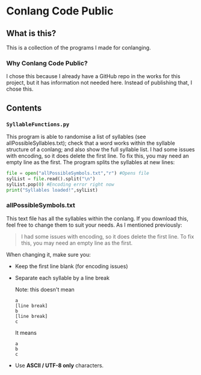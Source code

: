 # Conlang Code Public
 
## What is this?

This is a collection of the programs I made for conlanging. 

### Why Conlang Code **Public**?

I chose this because I already have a GitHub repo in the works for this project, but it has information not needed here. Instead of publishing that, I chose this.

## Contents

### `SyllableFunctions.py`

This program is able to randomise a list of syllables (see allPossibleSyllables.txt); check that a word works within the syllable structure of a conlang; and also show the full syllable list. I had some issues with encoding, so it does delete the first line. To fix this, you may need an empty line as the first. The program splits the syllables at new lines:
```python
file = open("allPossibleSymbols.txt","r") #Opens file
sylList = file.read().split("\n")
sylList.pop(0) #Encoding error right now
print("Syllables loaded!",sylList)
```

### allPossibleSymbols.txt

This text file has all the syllables within the conlang. If you download this, feel free to change them to suit your needs. As I mentioned previously: 

> I had some issues with encoding, so it does delete the first line. To fix this, you may need an empty line as the first.

When changing it, make sure you:

* Keep the first line blank (for encoding issues)
* Separate each syllable by a line break
    
    Note: this doesn't mean
    ```
    a
    [line break]
    b
    [line break]
    c
    ```
    It means
    ```
    a
    b
    c
    ```
* Use **ASCII / UTF-8 only** characters.
